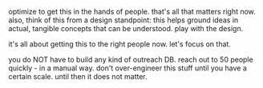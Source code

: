 optimize to get this in the hands of people. that's all that matters right now. also, think of this from a design standpoint: this helps ground ideas in actual, tangible concepts that can be understood. play with the design.

it's all about getting this to the right people now. let's focus on that.

you do NOT have to build any kind of outreach DB. reach out to 50 people quickly - in a manual way. don't over-engineer this stuff until you have a certain scale. until then it does not matter.